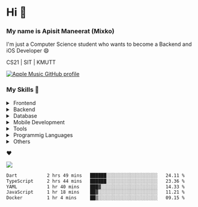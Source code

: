# Hi 👋

### My name is Apisit Maneerat (Mixko)

I'm just a Computer Science student who wants to become a Backend and iOS Developer 😄

CS21 | SIT | KMUTT

[![Apple Music GitHub profile](https://apple-music-github-profile.rayriffy.com/theme/light.svg?uid=000115.c5fa3d2fc1eb4f438b229a40fd3edcbb.2257)](https://github.com/rayriffy/apple-music-github-profile)

### My Skills 😤
<details>
  <summary>&nbsp;Frontend</summary>
  <img src='https://skillicons.dev/icons?i=js,html,css,emotion,materialui,nextjs,react,sass,styledcomponents' alt="frontend" height="40px"/>
</details>
<details>
  <summary>&nbsp;Backend</summary>
  <img src='https://skillicons.dev/icons?i=express,appwrite,firebase,nestjs,nodejs,prisma,spring' alt="backend" height="40px"/>
 </details>
<!-- <details>
 <summary>&nbsp;Infrastructure</summary>
 <img src='https://skillicons.dev/icons?i=azure,cloudflare,docker,gcp' alt="infra" height="40px"/>
</details> -->
<details>
 <summary>&nbsp;Database</summary>
 <img src='https://skillicons.dev/icons?i=mysql,postgres,mongodb' alt="db" height="40px"/>
 </details>
<details>
 <summary>&nbsp;Mobile Development</summary>
 <img src='https://skillicons.dev/icons?i=swift' alt="mobile" height="40px"/>
</details>
<details>
  <summary>&nbsp;Tools</summary>
  <img src='https://skillicons.dev/icons?i=vscode,androidstudio,arduino,figma,github,git,idea,stackoverflow' alt="tools" height="40px"/>
</details>
<details>
  <summary>&nbsp;Programmig Languages</summary>
  <img src='https://skillicons.dev/icons?i=bash,go,java,js,ts,swift' alt="programming_languages" height="40px"/>
</details>
<details>
  <summary>&nbsp;Others</summary>
  <img src='https://skillicons.dev/icons?i=linux,md,raspberrypi' alt="others" height="40px"/>
</details>
<!-- ### Social Networks 😅
[![socials](https://skillicons.dev/icons?i=discord,twitter,instagram,linkedin)](https://skillicons.dev) -->

❤️


<!-- ![](https://c.tenor.com/-Yw92Beo-f4AAAAC/anime-isshiki-iroha.gif) -->
![](https://media.tenor.com/o-0LaJK3qWcAAAAC/yamada-ryou-yamada-ryo.gif)

<!-- ![Spotify recently played](https://spotify-recently-played-readme.vercel.app/api?user=21xmsqllgu6rkaohjqu3k3fdy&unique=true) -->

<!-- [![Anurag's GitHub stats](https://github-readme-stats.vercel.app/api?username=Mixko50&show_icons=true&theme=material-palenight&count_private=true)]() -->

<!-- [![Steak stats](https://github-readme-streak-stats.herokuapp.com/?user=Mixko50&theme=material-palenight)]() -->

<!-- ### My top languages!
[![Top Langs](https://github-readme-stats.vercel.app/api/top-langs/?username=Mixko50&layout=compact&theme=material-palenight&layout=compact&langs_count=7)]() -->

<!--START_SECTION:waka-->

```txt
Dart           2 hrs 49 mins   ██████░░░░░░░░░░░░░░░░░░░   24.11 %
TypeScript     2 hrs 44 mins   ██████░░░░░░░░░░░░░░░░░░░   23.36 %
YAML           1 hr 40 mins    ███▓░░░░░░░░░░░░░░░░░░░░░   14.33 %
JavaScript     1 hr 18 mins    ██▓░░░░░░░░░░░░░░░░░░░░░░   11.21 %
Docker         1 hr 4 mins     ██▒░░░░░░░░░░░░░░░░░░░░░░   09.15 %
```

<!--END_SECTION:waka-->
